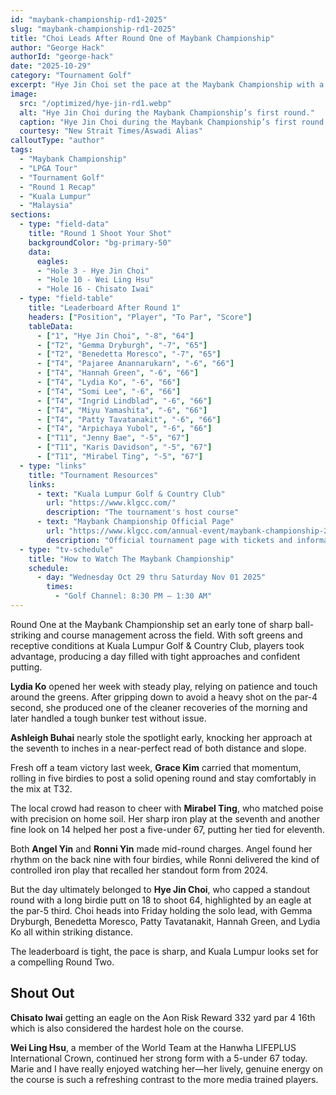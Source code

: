 ```yaml
---
id: "maybank-championship-rd1-2025"
slug: "maybank-championship-rd1-2025"
title: "Choi Leads After Round One of Maybank Championship"
author: "George Hack"
authorId: "george-hack"
date: "2025-10-29"
category: "Tournament Golf"
excerpt: "Hye Jin Choi set the pace at the Maybank Championship with a 64 that included an eagle at the third, while Lydia Ko and Grace Kim stayed close with steady, patient rounds. Local favorite Mirabel Ting impressed with a five-under 67 to move tied for eleventh. With a tight leaderboard, Friday is shaping up to be a strong test."
image:
  src: "/optimized/hye-jin-rd1.webp"
  alt: "Hye Jin Choi during the Maybank Championship’s first round."
  caption: "Hye Jin Choi during the Maybank Championship’s first round."
  courtesy: "New Strait Times/Aswadi Alias"
calloutType: "author"
tags:
  - "Maybank Championship"
  - "LPGA Tour"
  - "Tournament Golf"
  - "Round 1 Recap"
  - "Kuala Lumpur"
  - "Malaysia"
sections:
  - type: "field-data"
    title: "Round 1 Shoot Your Shot"
    backgroundColor: "bg-primary-50"
    data:
      eagles:
      - "Hole 3 - Hye Jin Choi"
      - "Hole 10 - Wei Ling Hsu"
      - "Hole 16 - Chisato Iwai"
  - type: "field-table"
    title: "Leaderboard After Round 1"
    headers: ["Position", "Player", "To Par", "Score"]
    tableData:
      - ["1", "Hye Jin Choi", "-8", "64"]
      - ["T2", "Gemma Dryburgh", "-7", "65"]
      - ["T2", "Benedetta Moresco", "-7", "65"]
      - ["T4", "Pajaree Anannarukarn", "-6", "66"]
      - ["T4", "Hannah Green", "-6", "66"]
      - ["T4", "Lydia Ko", "-6", "66"]
      - ["T4", "Somi Lee", "-6", "66"]
      - ["T4", "Ingrid Lindblad", "-6", "66"]
      - ["T4", "Miyu Yamashita", "-6", "66"]
      - ["T4", "Patty Tavatanakit", "-6", "66"]
      - ["T4", "Arpichaya Yubol", "-6", "66"]
      - ["T11", "Jenny Bae", "-5", "67"]
      - ["T11", "Karis Davidson", "-5", "67"]
      - ["T11", "Mirabel Ting", "-5", "67"]
  - type: "links"
    title: "Tournament Resources"
    links:
      - text: "Kuala Lumpur Golf & Country Club"
        url: "https://www.klgcc.com/"
        description: "The tournament's host course"
      - text: "Maybank Championship Official Page"
        url: "https://www.klgcc.com/annual-event/maybank-championship-2025"
        description: "Official tournament page with tickets and information"
  - type: "tv-schedule"
    title: "How to Watch The Maybank Championship"
    schedule:
      - day: "Wednesday Oct 29 thru Saturday Nov 01 2025"
        times:
          - "Golf Channel: 8:30 PM – 1:30 AM"
---
```


Round One at the Maybank Championship set an early tone of sharp ball-striking and course management across the field. With soft greens and receptive conditions at Kuala Lumpur Golf & Country Club, players took advantage, producing a day filled with tight approaches and confident putting.

**Lydia Ko** opened her week with steady play, relying on patience and touch around the greens. After gripping down to avoid a heavy shot on the par-4 second, she produced one of the cleaner recoveries of the morning and later handled a tough bunker test without issue.

**Ashleigh Buhai** nearly stole the spotlight early, knocking her approach at the seventh to inches in a near-perfect read of both distance and slope.

Fresh off a team victory last week, **Grace Kim** carried that momentum, rolling in five birdies to post a solid opening round and stay comfortably in the mix at T32.

The local crowd had reason to cheer with **Mirabel Ting**, who matched poise with precision on home soil. Her sharp iron play at the seventh and another fine look on 14 helped her post a five-under 67, putting her tied for eleventh.

Both **Angel Yin** and **Ronni Yin** made mid-round charges. Angel found her rhythm on the back nine with four birdies, while Ronni delivered the kind of controlled iron play that recalled her standout form from 2024.

But the day ultimately belonged to **Hye Jin Choi**, who capped a standout round with a long birdie putt on 18 to shoot 64, highlighted by an eagle at the par-5 third. Choi heads into Friday holding the solo lead, with Gemma Dryburgh, Benedetta Moresco, Patty Tavatanakit, Hannah Green, and Lydia Ko all within striking distance.

The leaderboard is tight, the pace is sharp, and Kuala Lumpur looks set for a compelling Round Two.

## Shout Out

**Chisato Iwai** getting an eagle on the Aon Risk Reward 332 yard par 4 16th which is also considered the hardest hole on the course.

**Wei Ling Hsu**, a member of the World Team at the Hanwha LIFEPLUS International Crown, continued her strong form with a 5-under 67 today. Marie and I have really enjoyed watching her—her lively, genuine energy on the course is such a refreshing contrast to the more media trained players.



